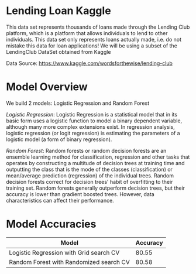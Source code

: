 # **Lending Loan Kaggle**
This data set represents thousands of loans made through the Lending Club platform, which is a platform that allows individuals to lend to other individuals. This data set only represents loans actually made, i.e. do not mistake this data for loan applications! We will be using a subset of the LendingClub DataSet obtained from Kaggle

Data Source: https://www.kaggle.com/wordsforthewise/lending-club

# **Model Overview**

We build 2 models: Logistic Regression and Random Forest

*Logistic Regression*: Logistic Regression is a statistical model that in its basic form uses a logistic function to model a binary dependent variable, although many more complex extensions exist. In regression analysis, logistic regression (or logit regression) is estimating the parameters of a logistic model (a form of binary regression).

*Random Forest*: Random forests or random decision forests are an ensemble learning method for classification, regression and other tasks that operates by constructing a multitude of decision trees at training time and outputting the class that is the mode of the classes (classification) or mean/average prediction (regression) of the individual trees. Random decision forests correct for decision trees' habit of overfitting to their training set. Random forests generally outperform decision trees, but their accuracy is lower than gradient boosted trees. However, data characteristics can affect their performance. 

# **Model Accuracies**

Model | Accuracy
--- | ---
Logistic Regression with Grid search CV            | 80.55
Random Forest with Randomized search CV            | 80.58
